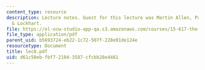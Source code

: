 ```yaml
---
content_type: resource
description: Lecture notes. Guest for this lecture was Martin Allen, Partner, Kirkpatrick
  & Lockhart.
file: https://ol-ocw-studio-app-qa.s3.amazonaws.com/courses/15-617-the-law-of-corporate-finance-and-financial-markets-spring-2004/d61c50ebfbf721043587cfcbb28e4461_lec8.pdf
file_type: application/pdf
parent_uid: b5693724-eb22-1c72-507f-228e91de124e
resourcetype: Document
title: lec8.pdf
uid: d61c50eb-fbf7-2104-3587-cfcbb28e4461
---
```

